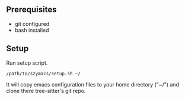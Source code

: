 ## Prerequisites
- git configured
- bash installed

## Setup
Run setup script.
```
/path/to/szymacs/setup.sh ~/
```
It will copy emacs configuration files to your home directory ("~/")
and clone there tree-sitter's git repo.

